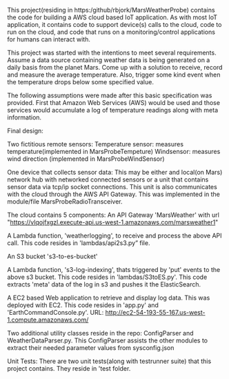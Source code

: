 This project(residing in https:/github/rbjork/MarsWeatherProbe) contains the code for building a AWS cloud based IoT application.  As with most IoT application, it contains code to support device(s) calls to the cloud,  code to run on the cloud, and code that runs on a monitoring/control applications for humans can interact with.  

This project was started with the intentions to meet several requirements.  Assume a data source containing weather data is being generated on a daily basis from the planet Mars.  Come up with a solution to receive, record and measure the average temperature.  Also, trigger some kind event when the temperature drops below some specified value.

The following assumptions were made after this basic specification was provided.  First that Amazon Web Services (AWS) would be used and those services would accumulate a log of temperature readings along with meta information.

Final design:

Two fictitious remote sensors:
Temperature sensor: measures temperature(implemented in MarsProbeTempeture)
Windsensor: measures wind direction (implemented in MarsProbeWindSensor)

One device that collects sensor data:
This may be either and local(on Mars) network hub with networked connected sensors or a unit that contains sensor data via tcp/ip socket connections. This unit is also communicates with the cloud through the AWS API Gateway.  This was implemented in the module/file MarsProbeRadioTransceiver.

The cloud contains 5 components:
An API Gateway 'MarsWeather' with url "https://vlqojfxgzl.execute-api.us-west-1.amazonaws.com/marsweather1"


A Lambda function, 'weatherlogging', to receive and process the above API call. This code resides in 'lambdas/api2s3.py” file.

An S3 bucket 's3-to-es-bucket'

A Lambda function, 's3-log-indexing', thats triggered by 'put' events to the above s3 bucket. This code resides in 'lambdas/S3toES.py'. This code extracts 'meta' data of the log in s3 and pushes it the ElasticSearch.

A EC2 based Web application to retrieve and display log data.  This was deployed with EC2. This code resides in 'app.py' and 'EarthCommandConsole.py'. URL: http://ec2-54-193-55-167.us-west-1.compute.amazonaws.com/


Two additional utility classes reside in the repo: ConfigParser and WeatherDataParser.py.
This ConfigParser assists the other modules to extract their needed parameter values from sysconfig.json

Unit Tests:
There are two unit tests(along with testrunner suite) that this project contains. They reside in 'test folder.
